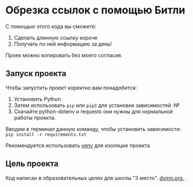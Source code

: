 # Обрезка ссылок с помощью Битли 

С помощью этого кода вы сможете:
1. Сделать длинную ссылку короче 
2. Получать по ней информацию за день! 

Проек можно копировать без моего согласия.

## Запуск проекта 

Чтобы запустить проект коректно вам понадобится: 
1. Установить Python
2. Затем использовать `pip` или `pip3` для установки зависимостей :№
3. Скачайте python-dotenv и requests они нужны для нормальной работы проекта.

Вводим в терминал данную команду, чтобы установить зависимости: `pip install -r requirements.txt`

Рекомендуется использовать [venv](https://docs.python.org/3/library/venv.html) для изоляцие проекта

## Цель проекта 
Код написан в образовательных целях для школы "3 место".
[dvmn.org.](http://https://dvmn.org/) .